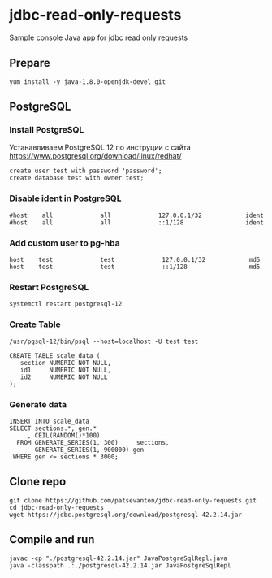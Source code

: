 # jdbc-read-only-requests
Sample console Java app for jdbc read only requests

## Prepare
```
yum install -y java-1.8.0-openjdk-devel git
```
## PostgreSQL

### Install PostgreSQL
Устанавливаем PostgreSQL 12 по инструции с сайта https://www.postgresql.org/download/linux/redhat/

```
create user test with password 'password';
create database test with owner test;
```

### Disable ident in PostgreSQL
```
#host    all             all             127.0.0.1/32            ident
#host    all             all             ::1/128                 ident
```

### Add custom user to pg-hba
```
host    test             test             127.0.0.1/32            md5
host    test             test             ::1/128                 md5
```

### Restart PostgreSQL
```
systemctl restart postgresql-12
```

### Create Table
```
/usr/pgsql-12/bin/psql --host=localhost -U test test
```

```
CREATE TABLE scale_data (
   section NUMERIC NOT NULL,
   id1     NUMERIC NOT NULL,
   id2     NUMERIC NOT NULL
);
```

### Generate data
```
INSERT INTO scale_data
SELECT sections.*, gen.*
     , CEIL(RANDOM()*100) 
  FROM GENERATE_SERIES(1, 300)     sections,
       GENERATE_SERIES(1, 900000) gen
 WHERE gen <= sections * 3000;
```


## Clone repo
```
git clone https://github.com/patsevanton/jdbc-read-only-requests.git
cd jdbc-read-only-requests
wget https://jdbc.postgresql.org/download/postgresql-42.2.14.jar
```


## Compile and run
```
javac -cp "./postgresql-42.2.14.jar" JavaPostgreSqlRepl.java
java -classpath .:./postgresql-42.2.14.jar JavaPostgreSqlRepl
```
